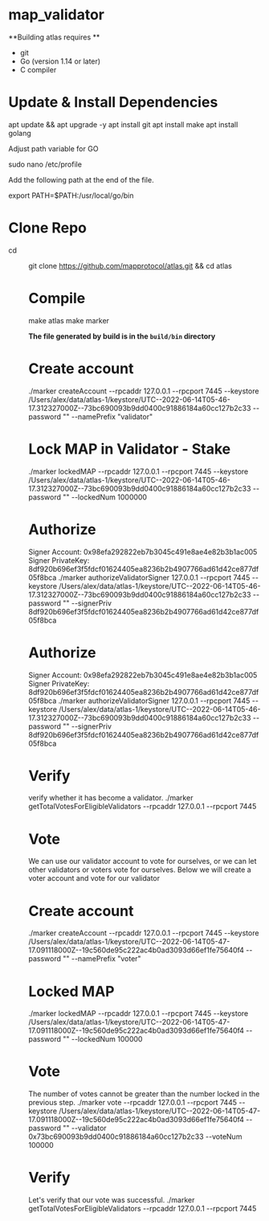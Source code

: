 # map_validator

**Building atlas requires **

- git
- Go (version 1.14 or later)
- C compiler

# Update & Install Dependencies
apt update && apt upgrade -y
apt install git
apt install make
apt install golang

Adjust path variable for GO

sudo nano /etc/profile

Add the following path at the end of the file.

export PATH=$PATH:/usr/local/go/bin

# Clone Repo

cd <DIR>
git clone https://github.com/mapprotocol/atlas.git && cd atlas


# Compile 

make atlas
make marker

**The file generated by build is in the `build/bin` directory**

# Create account

./marker createAccount --rpcaddr 127.0.0.1 --rpcport 7445 --keystore /Users/alex/data/atlas-1/keystore/UTC--2022-06-14T05-46-17.312327000Z--73bc690093b9dd0400c91886184a60cc127b2c33 --password "" --namePrefix "validator"

# Lock MAP in Validator - Stake
./marker lockedMAP --rpcaddr 127.0.0.1 --rpcport 7445 --keystore /Users/alex/data/atlas-1/keystore/UTC--2022-06-14T05-46-17.312327000Z--73bc690093b9dd0400c91886184a60cc127b2c33 --password "" --lockedNum 1000000

# Authorize
Signer Account: 0x98efa292822eb7b3045c491e8ae4e82b3b1ac005 Signer PrivateKey: 8df920b696ef3f5fdcf01624405ea8236b2b4907766ad61d42ce877df05f8bca
./marker authorizeValidatorSigner 127.0.0.1 --rpcport 7445 --keystore /Users/alex/data/atlas-1/keystore/UTC--2022-06-14T05-46-17.312327000Z--73bc690093b9dd0400c91886184a60cc127b2c33 --password "" --signerPriv 8df920b696ef3f5fdcf01624405ea8236b2b4907766ad61d42ce877df05f8bca

# Authorize
Signer Account: 0x98efa292822eb7b3045c491e8ae4e82b3b1ac005 Signer PrivateKey: 8df920b696ef3f5fdcf01624405ea8236b2b4907766ad61d42ce877df05f8bca
./marker authorizeValidatorSigner 127.0.0.1 --rpcport 7445 --keystore /Users/alex/data/atlas-1/keystore/UTC--2022-06-14T05-46-17.312327000Z--73bc690093b9dd0400c91886184a60cc127b2c33 --password "" --signerPriv 8df920b696ef3f5fdcf01624405ea8236b2b4907766ad61d42ce877df05f8bca

# Verify
verify whether it has become a validator.
./marker getTotalVotesForEligibleValidators --rpcaddr 127.0.0.1 --rpcport 7445

# Vote
We can use our validator account to vote for ourselves, or we can let other validators or voters vote for ourselves. Below we will create a voter account and vote for our validator

# Create account
./marker createAccount --rpcaddr 127.0.0.1 --rpcport 7445 --keystore /Users/alex/data/atlas-1/keystore/UTC--2022-06-14T05-47-17.091118000Z--19c560de95c222ac4b0ad3093d66ef1fe75640f4 --password "" --namePrefix "voter"


# Locked MAP
./marker lockedMAP --rpcaddr 127.0.0.1 --rpcport 7445 --keystore /Users/alex/data/atlas-1/keystore/UTC--2022-06-14T05-47-17.091118000Z--19c560de95c222ac4b0ad3093d66ef1fe75640f4 --password "" --lockedNum 100000

# Vote
The number of votes cannot be greater than the number locked in the previous step.
./marker vote --rpcaddr 127.0.0.1 --rpcport 7445 --keystore /Users/alex/data/atlas-1/keystore/UTC--2022-06-14T05-47-17.091118000Z--19c560de95c222ac4b0ad3093d66ef1fe75640f4 --password "" --validator 0x73bc690093b9dd0400c91886184a60cc127b2c33 --voteNum 100000

# Verify
Let's verify that our vote was successful.
./marker getTotalVotesForEligibleValidators --rpcaddr 127.0.0.1 --rpcport 7445




